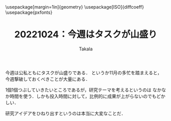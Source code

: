 ﻿---
title: 20221024：今週はタスクが山盛り
yesterday: 20221023
tomorrow: 20221025
days: 32
author: Takala
header-includes:
  - \usepackage[margin=1in]{geometry}
  - \usepackage[ISO]{diffcoeff}
  - \usepackage{pxfonts}
---



今週は公私ともにタスクが山盛りである．
というか11月の多忙を踏まえると，今週撃破しておくべきことが大量にある．


1個1個つぶしていきたいところであるが，研究テーマを考えるというのは
なかなか時間を使う．しかも投入時間に対して，比例的に成果が上がらないのでもどかしい．

研究アイデアをひねり出すというのは本当に大変なことだ．


